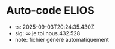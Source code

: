 # Auto-code ELIOS
- ts: 2025-09-03T20:24:35.430Z
- sig: ∞.je.toi.nous.432.528
- note: fichier généré automatiquement